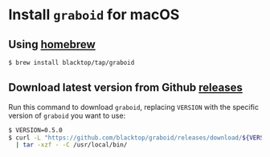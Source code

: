Install `graboid` for macOS
===========================

Using [homebrew](https://brew.sh)
---------------------------------

```sh
$ brew install blacktop/tap/graboid
```

Download latest version from Github [releases](https://github.com/blacktop/graboid/releases)
--------------------------------------------------------------------------------------------

Run this command to download `graboid`, replacing `VERSION` with the specific version of `graboid` you want to use:

```sh
$ VERSION=0.5.0
$ curl -L "https://github.com/blacktop/graboid/releases/download/${VERSION}/graboid_${VERSION}_macOS_amd64.tar.gz" \
  | tar -xzf - -C /usr/local/bin/
```
